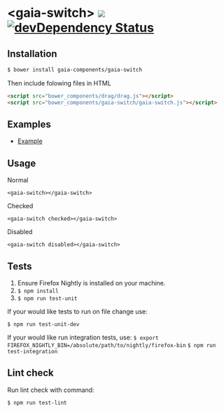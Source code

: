 # &lt;gaia-switch&gt; ![](https://travis-ci.org/gaia-components/gaia-switch.svg)  [![devDependency Status](https://david-dm.org/gaia-components/gaia-switch/dev-status.svg)](https://david-dm.org/gaia-components/gaia-switch#info=devDependencies)

## Installation

```bash
$ bower install gaia-components/gaia-switch
```

Then include folowing files in HTML

```html
<script src="bower_components/drag/drag.js"></script>
<script src="bower_components/gaia-switch/gaia-switch.js"></script>
```

## Examples

- [Example](http://gaia-components.github.io/gaia-switch/)

## Usage

Normal

```
<gaia-switch></gaia-switch>
```

Checked

```
<gaia-switch checked></gaia-switch>
```

Disabled

```
<gaia-switch disabled></gaia-switch>
```

## Tests

1. Ensure Firefox Nightly is installed on your machine.
2. `$ npm install`
3. `$ npm run test-unit`

If your would like tests to run on file change use:

`$ npm run test-unit-dev`

If your would like run integration tests, use:
`$ export FIREFOX_NIGHTLY_BIN=/absolute/path/to/nightly/firefox-bin`
`$ npm run test-integration`

## Lint check

Run lint check with command:

`$ npm run test-lint`
